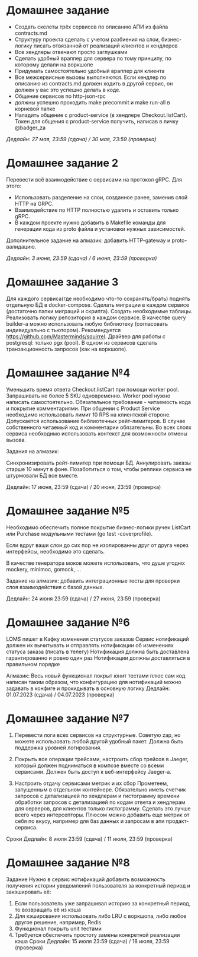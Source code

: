 # Домашнее задание

- Создать скелеты трёх сервисов по описанию АПИ из файла contracts.md
- Структуру проекта сделать с учетом разбиения на слои, бизнес-логику писать отвязанной от реализаций клиентов и хендлеров
- Все хендлеры отвечают просто заглушками
- Сделать удобный враппер для сервера по тому принципу, по которому делали на воркшопе
- Придумать самостоятельно удобный враппер для клиента
- Все межсервисные вызовы выполняются. Если хендлер по описанию из contracts.md должен ходить в другой сервис, он должен у вас это успешно делать в коде.
- Общение сервисов по http-json-rpc
- должны успешно проходить make precommit и make run-all в корневой папке
- Наладить общение с product-service (в хендлере Checkout.listCart). Токен для общения с product-service получить, написав в личку @badger_za

*Дедлайн: 27 мая, 23:59 (сдача) / 30 мая, 23:59 (проверка)*


# Домашнее задание 2
Перевести всё взаимодействие c сервисами на протокол gRPC.
Для этого:

- Использовать разделение на слои, созданное ранее, заменив слой HTTP на GRPC.
- Взаимодействие по HTTP полностью удалить и оставить только gRPC.
- В каждом проекте нужно добавить в Makefile команды для генерации кода из proto файла и установки нужных зависимостей.

Дополнительное задание на алмазик: добавить HTTP-gateway и proto-валидацию.

*Дедлайн: 3 июня, 23:59 (сдача) / 6 июня, 23:59 (проверка)*

# Домашнее задание 3
Для каждого сервиса(где необходимо что-то сохранять/брать) поднять отдельную БД в docker-compose.
Сделать миграции в каждом сервисе (достаточно папки миграций и скрипта).
Создать необходимые таблицы.
Реализовать логику репозитория в каждом сервисе.
В качестве query builder-а можно использовать любую библиотеку (согласовать индивидуально с тьютором). Рекомендуется https://github.com/Masterminds/squirrel.
Драйвер для работы с postgresql: только pgx (pool).
В одном из сервисов сделать транзакционность запросов (как на воркшопе).

# Домашнее задание №4

Уменьшить время ответа Checkout.listCart при помощи worker pool. Запрашивать не более 5 SKU одновременно.
Worker pool нужно написать самостоятельно. Обязательное требование - читаемость кода и покрытие комментариями.
При общении с Product Service необходимо использовать лимит 10 RPS на клиентской стороне.
Допускается использование библиотечных рейт-лимитеров. В случае собственного читаемый код и комментарии обязательны.
Во всех слоях сервиса необходимо использовать контекст для возможности отмены вызова.

Задания на алмазик:

Синхронизировать рейт-лимитер при помощи БД.
Аннулировать заказы старше 10 минут в фоне. Позаботиться о том, чтобы реплики сервиса не штурмовали БД все вместе.

Дедлайн: 17 июня, 23:59 (сдача) / 20 июня, 23:59 (проверка)

# Домашнее задание №5

Необходимо обеспечить полное покрытие бизнес-логики ручек ListCart или Purchase модульными тестами (go test -coverprofile).

Если вдруг ваши слои до сих пор не изолированны друг от друга через интерфейсы, необходимо это сделать.

В качестве генератора моков можете использовать, что душе угодно: mockery, minimoc, gomock, ... 

Задание на алмазик: добавить интеграционные тесты для проверки слоя взаимодействия с базой данных.

Дедлайн: 24 июня 23:59 (сдача) / 27 июня, 23:59 (проверка)


# Домашнее задание №6

LOMS пишет в Кафку изменения статусов заказов
Сервис нотификаций должен их вычитывать и отправлять нотификации об изменениях статуса заказа (писать в телегу)
Нотификация должна быть доставлена гарантированно и ровно один раз
Нотификации должны доставляться в правильном порядке

Алмазик: Весь новый функционал покрыт юнит тестами плюс сам код написан таким образом, что конфигурацию для нотификаций можно задавать в конфиге и прокидывать в основную логику
Дедлайн: 01.07.2023 (сдача) / 04.07.2023 (проверка)

# Домашнее задание №7

1. Перевести логи всех сервисов на структурные. Советую zap, но можете использовать любой другой удобный пакет. Должна быть поддержка уровней логирования.

2. Покрыть все операции трейсами, настроить сбор трейсов в Jaeger, который должен подниматься в композе вместе со всеми сервисами. Должен быть доступ к веб-интерфейсу Jaeger-а.

3. Настроить отдачу сервисами метрик и их сбор Прометеем, запущенным в отдельном контейнере. Обязательно иметь счетчик запросов с детализацией по хендлерам и гистограмму времени обработки запросов с детализацией по кодам ответа и хендлерам для серверов, для клиентов только гистограмму. Сделать это лучше всего через интерсепторы. Плюсом можно добавить еще метрик от себя по вкусу, например для баз данных и запросам в апи продакт-сервиса.


Сроки
Дедлайн: 8 июля 23:59 (сдача) / 11 июля, 23:59 (проверка)

# Домашнее задание №8
Задание
Нужно в сервис нотификаций добавить возможность получения истории уведомлений пользователя за конкретный период и закэшировать её:
1. Если пользователь уже запрашивал историю за конкретный период, то возвращать её из кэша
2. Для кэширования использовать либо LRU с воркшопа, либо любое другое решение, например, Redis
3. Функционал покрыть unit тестами
4. Требуется обеспечить простоту замены конкретной реализации кэша
Сроки
Дедлайн: 15 июля 23:59 (сдача) / 18 июля, 23:59 (проверка)